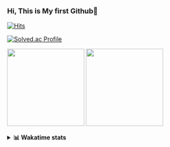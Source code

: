 ### Hi, This is My first Github👋
[![Hits](https://hits.seeyoufarm.com/api/count/incr/badge.svg?url=https%3A%2F%2Fgithub.com%2FJonghyun-Park1027&count_bg=%2379C83D&title_bg=%23555555&icon=&icon_color=%23E7E7E7&title=hits&edge_flat=false)](https://hits.seeyoufarm.com)
<br>

[![Solved.ac Profile](http://mazassumnida.wtf/api/v2/generate_badge?boj=ppjjhh1027)](https://solved.ac/ppjjhh1027/)

<p>
  <img height="180em" src="https://github-readme-stats-eight-rho-29.vercel.app/api?username=Jonghyun-Park1027&show_icons=true&include_all_commits=true&bg_color=30,e96443,904e95&title_color=fff&text_color=fff">
  <img height="180em" src="https://github-readme-stats-eight-rho-29.vercel.app/api/top-langs/?username=Jonghyun-Park1027&layout=compact&bg_color=30,e96443,904e95&title_color=fff&text_color=fff">


</p>
<details>
<summary><b>📊 Wakatime stats</b><br></summary>
<div>
<hr/>




<!--START_SECTION:waka-->
![Code Time](http://img.shields.io/badge/Code%20Time-162%20hrs%2014%20mins-blue)

![Profile Views](http://img.shields.io/badge/Profile%20Views-0-blue)

**🐱 My GitHub Data** 

> 📦 94.8 kB Used in GitHub's Storage 
 > 
> 🏆 89 Contributions in the Year 2023
 > 
> 🚫 Not Opted to Hire
 > 
> 📜 12 Public Repositories 
 > 
> 🔑 9 Private Repositories 
 > 
**I'm an Early 🐤** 

```text
🌞 Morning                36 commits          ████░░░░░░░░░░░░░░░░░░░░░   18.00 % 
🌆 Daytime                96 commits          ████████████░░░░░░░░░░░░░   48.00 % 
🌃 Evening                62 commits          ████████░░░░░░░░░░░░░░░░░   31.00 % 
🌙 Night                  6 commits           █░░░░░░░░░░░░░░░░░░░░░░░░   03.00 % 
```
📅 **I'm Most Productive on Sunday** 

```text
Monday                   22 commits          ███░░░░░░░░░░░░░░░░░░░░░░   11.00 % 
Tuesday                  15 commits          ██░░░░░░░░░░░░░░░░░░░░░░░   07.50 % 
Wednesday                16 commits          ██░░░░░░░░░░░░░░░░░░░░░░░   08.00 % 
Thursday                 18 commits          ██░░░░░░░░░░░░░░░░░░░░░░░   09.00 % 
Friday                   43 commits          █████░░░░░░░░░░░░░░░░░░░░   21.50 % 
Saturday                 42 commits          █████░░░░░░░░░░░░░░░░░░░░   21.00 % 
Sunday                   44 commits          ██████░░░░░░░░░░░░░░░░░░░   22.00 % 
```


📊 **This Week I Spent My Time On** 

```text
🕑︎ Time Zone: Asia/Seoul

💬 Programming Languages: 
Jupyter                  13 hrs 34 mins      ████████████████████████░   97.61 % 
Python                   17 mins             █░░░░░░░░░░░░░░░░░░░░░░░░   02.11 % 
Text                     2 mins              ░░░░░░░░░░░░░░░░░░░░░░░░░   00.28 % 

🔥 Editors: 
PyCharm                  13 hrs 50 mins      █████████████████████████   99.55 % 
Unknown Editor           3 mins              ░░░░░░░░░░░░░░░░░░░░░░░░░   00.45 % 

🐱‍💻 Projects: 
고려대SW                    7 hrs 33 mins       ██████████████░░░░░░░░░░░   54.36 % 
통계분석론                    3 hrs 5 mins        ██████░░░░░░░░░░░░░░░░░░░   22.17 % 
statistics               1 hr 38 mins        ███░░░░░░░░░░░░░░░░░░░░░░   11.80 % 
Unknown Project          56 mins             ██░░░░░░░░░░░░░░░░░░░░░░░   06.73 % 
임시                       37 mins             █░░░░░░░░░░░░░░░░░░░░░░░░   04.49 % 

💻 Operating System: 
Windows                  13 hrs 54 mins      █████████████████████████   100.00 % 
```

**I Mostly Code in Jupyter Notebook** 

```text
Jupyter Notebook         8 repos             █████████████░░░░░░░░░░░░   53.33 % 
HTML                     3 repos             █████░░░░░░░░░░░░░░░░░░░░   20.00 % 
Python                   3 repos             █████░░░░░░░░░░░░░░░░░░░░   20.00 % 
R                        1 repo              ██░░░░░░░░░░░░░░░░░░░░░░░   06.67 % 
```




 Last Updated on 24/03/2023 18:36:19 UTC
<!--END_SECTION:waka-->
</details>



